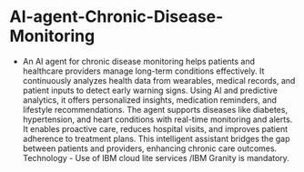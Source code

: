 # AI-agent-Chronic-Disease-Monitoring


- An AI agent for chronic disease monitoring helps patients and healthcare providers 
manage long-term conditions effectively. It continuously analyzes health data from wearables, 
medical records, and patient inputs to detect early warning signs. Using AI and predictive analytics, it 
offers personalized insights, medication reminders, and lifestyle recommendations. The agent 
supports diseases like diabetes, hypertension, and heart conditions with real-time monitoring and 
alerts. It enables proactive care, reduces hospital visits, and improves patient adherence to 
treatment plans. This intelligent assistant bridges the gap between patients and providers, enhancing 
chronic care outcomes.  
Technology - Use of IBM cloud lite services /IBM Granity is mandatory. 
